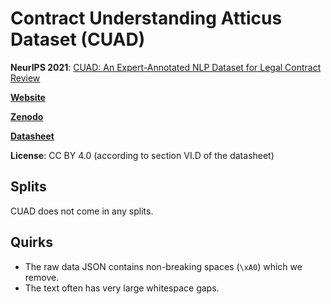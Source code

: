 # Contract Understanding Atticus Dataset (CUAD)

**NeurIPS 2021**: [CUAD: An Expert-Annotated NLP Dataset for Legal Contract Review](https://arxiv.org/abs/2103.06268)

[**Website**](https://www.atticusprojectai.org/cuad)

[**Zenodo**](https://zenodo.org/records/4595826)

[**Datasheet**](https://drive.google.com/file/d/1g8_X3H23cfuD_elHTfhDa8gfCXKV7v_D/view)

**License**: CC BY 4.0 (according to section VI.D of the datasheet)


## Splits

CUAD does not come in any splits.


## Quirks

- The raw data JSON contains non-breaking spaces (`\xA0`) which we remove.
- The text often has very large whitespace gaps.
